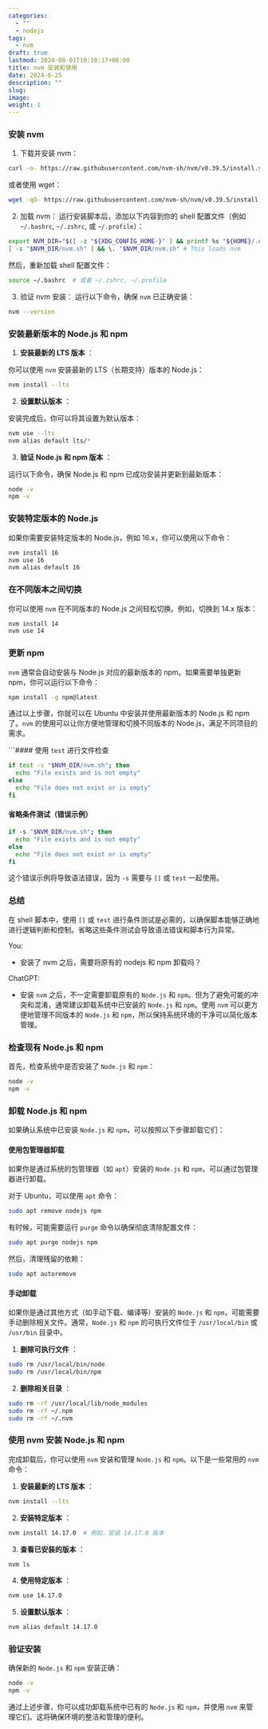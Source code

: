 ```yaml
---
categories:
  - ""
  - nodejs
tags:
  - nvm
draft: true
lastmod: 2024-08-01T10:10:17+08:00
title: nvm 安装和使用
date: 2024-6-25
description: ""
slug: 
image: 
weight: 1
---
```


### 安装 nvm 
1. 下载并安装 nvm：
```sh
curl -o- https://raw.githubusercontent.com/nvm-sh/nvm/v0.39.5/install.sh | bash
```
或者使用 wget：
```sh
wget -qO- https://raw.githubusercontent.com/nvm-sh/nvm/v0.39.5/install.sh | bash
``` 

2. 加载 nvm：
运行安装脚本后，添加以下内容到你的 shell 配置文件（例如 `~/.bashrc`, `~/.zshrc`, 或 `~/.profile`）：
```sh
export NVM_DIR="$([ -z "${XDG_CONFIG_HOME-}" ] && printf %s "${HOME}/.nvm" || printf %s "${XDG_CONFIG_HOME}/nvm")"
[ -s "$NVM_DIR/nvm.sh" ] && \. "$NVM_DIR/nvm.sh" # This loads nvm
```

然后，重新加载 shell 配置文件：
```sh
source ~/.bashrc  # 或者 ~/.zshrc, ~/.profile
``` 
3. 验证 nvm 安装：
运行以下命令，确保 `nvm` 已正确安装：

```sh
nvm --version
```
### 安装最新版本的 Node.js 和 npm 
1. **安装最新的 LTS 版本** ：

你可以使用 `nvm` 安装最新的 LTS（长期支持）版本的 Node.js：

```sh
nvm install --lts
``` 
2. **设置默认版本** ：

安装完成后，你可以将其设置为默认版本：

```sh
nvm use --lts
nvm alias default lts/*
``` 
3. **验证 Node.js 和 npm 版本** ：

运行以下命令，确保 Node.js 和 npm 已成功安装并更新到最新版本：

```sh
node -v
npm -v
```
### 安装特定版本的 Node.js

如果你需要安装特定版本的 Node.js，例如 16.x，你可以使用以下命令：

```sh
nvm install 16
nvm use 16
nvm alias default 16
```


### 在不同版本之间切换

你可以使用 `nvm` 在不同版本的 Node.js 之间轻松切换。例如，切换到 14.x 版本：

```sh
nvm install 14
nvm use 14
```


### 更新 npm

`nvm` 通常会自动安装与 Node.js 对应的最新版本的 npm。如果需要单独更新 npm，你可以运行以下命令：

```sh
npm install -g npm@latest
```



通过以上步骤，你就可以在 Ubuntu 中安装并使用最新版本的 Node.js 和 npm 了。`nvm` 的使用可以让你方便地管理和切换不同版本的 Node.js，满足不同项目的需求。


```#### 使用 `test` 进行文件检查

```sh
if test -s "$NVM_DIR/nvm.sh"; then
  echo "File exists and is not empty"
else
  echo "File does not exist or is empty"
fi
```


#### 省略条件测试（错误示例）

```sh
if -s "$NVM_DIR/nvm.sh"; then
  echo "File exists and is not empty"
else
  echo "File does not exist or is empty"
fi
```



这个错误示例将导致语法错误，因为 `-s` 需要与 `[]` 或 `test` 一起使用。
### 总结

在 shell 脚本中，使用 `[]` 或 `test` 进行条件测试是必需的，以确保脚本能够正确地进行逻辑判断和控制。省略这些条件测试会导致语法错误和脚本行为异常。

You: 
- 安装了 nvm 之后，需要将原有的 nodejs 和 npm 卸载吗？

ChatGPT: 
- 安装 `nvm` 之后，不一定需要卸载原有的 `Node.js` 和 `npm`。但为了避免可能的冲突和混淆，通常建议卸载系统中已安装的 `Node.js` 和 `npm`。使用 `nvm` 可以更方便地管理不同版本的 `Node.js` 和 `npm`，所以保持系统环境的干净可以简化版本管理。
### 检查现有 Node.js 和 npm

首先，检查系统中是否安装了 `Node.js` 和 `npm`：

```sh
node -v
npm -v
```


### 卸载 Node.js 和 npm

如果确认系统中已安装 `Node.js` 和 `npm`，可以按照以下步骤卸载它们：
#### 使用包管理器卸载

如果你是通过系统的包管理器（如 `apt`）安装的 `Node.js` 和 `npm`，可以通过包管理器进行卸载。

对于 Ubuntu，可以使用 `apt` 命令：

```sh
sudo apt remove nodejs npm
```



有时候，可能需要运行 `purge` 命令以确保彻底清除配置文件：

```sh
sudo apt purge nodejs npm
```



然后，清理残留的依赖：

```sh
sudo apt autoremove
```


#### 手动卸载

如果你是通过其他方式（如手动下载、编译等）安装的 `Node.js` 和 `npm`，可能需要手动删除相关文件。通常，`Node.js` 和 `npm` 的可执行文件位于 `/usr/local/bin` 或 `/usr/bin` 目录中。 
1. **删除可执行文件** ：

```sh
sudo rm /usr/local/bin/node
sudo rm /usr/local/bin/npm
``` 
2. **删除相关目录** ：

```sh
sudo rm -rf /usr/local/lib/node_modules
sudo rm -rf ~/.npm
sudo rm -rf ~/.nvm
```
### 使用 nvm 安装 Node.js 和 npm

完成卸载后，你可以使用 `nvm` 安装和管理 `Node.js` 和 `npm`。以下是一些常用的 `nvm` 命令： 
1. **安装最新的 LTS 版本** ：

```sh
nvm install --lts
``` 
2. **安装特定版本** ：

```sh
nvm install 14.17.0  # 例如，安装 14.17.0 版本
``` 
3. **查看已安装的版本** ：

```sh
nvm ls
``` 
4. **使用特定版本** ：

```sh
nvm use 14.17.0
``` 
5. **设置默认版本** ：

```sh
nvm alias default 14.17.0
```
### 验证安装

确保新的 `Node.js` 和 `npm` 安装正确：

```sh
node -v
npm -v
```



通过上述步骤，你可以成功卸载系统中已有的 `Node.js` 和 `npm`，并使用 `nvm` 来管理它们。这将确保环境的整洁和管理的便利。
